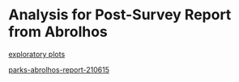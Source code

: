 # Analysis for Post-Survey Report from Abrolhos


[exploratory plots](https://docs.google.com/presentation/d/1N45K_Av76MUV6MXhA7k8gcC3J7uFxo2VZ5B8DH_kpds/edit?usp=sharing)

[parks-abrolhos-report-210615](https://docs.google.com/document/d/1i8y7gBU5y92hE4MZImaHUrSpIW53A7liws9JUz2zES4/edit?usp=sharing)

